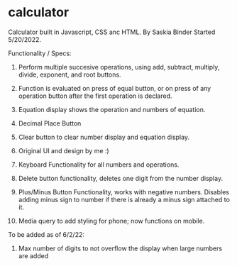 # calculator
Calculator built in Javascript, CSS anc HTML.
By Saskia Binder 
Started 5/20/2022. 

Functionality / Specs: 

1) Perform multiple succesive operations, using add, subtract, multiply, divide, exponent, and root buttons. 

2) Function is evaluated on press of equal button, or on press of any operation button after the first operation is declared. 

3) Equation display shows the operation and numbers of equation. 

4) Decimal Place Button 

5) Clear button to clear number display and equation display.

6) Original UI and design by me :)

7) Keyboard Functionality for all numbers and operations.

8) Delete button functionality, deletes one digit from the number display.

9) Plus/Minus Button Functionality, works with negative numbers. Disables adding minus sign to number if there is already a minus sign attached to it. 

10) Media query to add styling for phone; now functions on mobile.

To be added as of 6/2/22: 

1) Max number of digits to not overflow the display when large numbers are added
